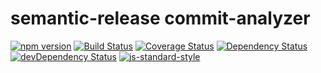 # semantic-release commit-analyzer
[![npm version](https://badge.fury.io/js/%40semantic-release%2Fcommit-analyzer.svg)](http://badge.fury.io/js/%40semantic-release%2Fcommit-analyzer)
[![Build Status](https://travis-ci.org/semantic-release/commit-analyzer.svg?branch=master)](https://travis-ci.org/semantic-release/commit-analyzer)
[![Coverage Status](https://coveralls.io/repos/semantic-release/commit-analyzer/badge.svg)](https://coveralls.io/r/semantic-release/commit-analyzer)
[![Dependency Status](https://david-dm.org/semantic-release/commit-analyzer.svg)](https://david-dm.org/semantic-release/commit-analyzer)
[![devDependency Status](https://david-dm.org/semantic-release/commit-analyzer/dev-status.svg)](https://david-dm.org/semantic-release/commit-analyzer#info=devDependencies)
[![js-standard-style](https://img.shields.io/badge/code%20style-standard-brightgreen.svg?style=flat)](https://github.com/feross/standard)
